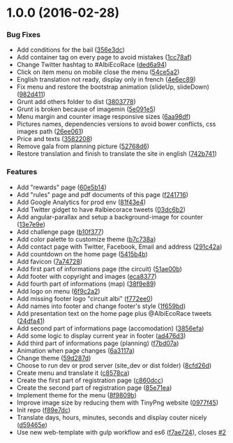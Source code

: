 <a name="1.0.0"></a>
# 1.0.0 (2016-02-28)


### Bug Fixes

* Add conditions for the bail ([356e3dc](https://github.com/maxime1992/albi-eco-race/commit/356e3dc))
* Add container tag on every page to avoid mistakes ([1cc78af](https://github.com/maxime1992/albi-eco-race/commit/1cc78af))
* Change Twitter hashtag to #AlbiEcoRace ([ded6a94](https://github.com/maxime1992/albi-eco-race/commit/ded6a94))
* Click on item menu on mobile close the menu ([54ce5a2](https://github.com/maxime1992/albi-eco-race/commit/54ce5a2))
* English translation not ready, display only in french ([4e6ec89](https://github.com/maxime1992/albi-eco-race/commit/4e6ec89))
* Fix menu and restore the bootstrap animation (slideUp, slideDown) ([982d411](https://github.com/maxime1992/albi-eco-race/commit/982d411))
* Grunt add others folder to dist ([3803778](https://github.com/maxime1992/albi-eco-race/commit/3803778))
* Grunt is broken because of imagemin ([5e091e5](https://github.com/maxime1992/albi-eco-race/commit/5e091e5))
* Menu margin and counter image responsive sizes ([6aa98df](https://github.com/maxime1992/albi-eco-race/commit/6aa98df))
* Pictures names, dependencies versions to avoid bower conflicts, css images path ([26ee061](https://github.com/maxime1992/albi-eco-race/commit/26ee061))
* Price and texts ([3582208](https://github.com/maxime1992/albi-eco-race/commit/3582208))
* Remove gala from planning picture ([52768d6](https://github.com/maxime1992/albi-eco-race/commit/52768d6))
* Restore translation and finish to translate the site in english ([742b741](https://github.com/maxime1992/albi-eco-race/commit/742b741))

### Features

* Add "rewards" page ([60e5b14](https://github.com/maxime1992/albi-eco-race/commit/60e5b14))
* Add "rules" page and pdf documents of this page ([f241716](https://github.com/maxime1992/albi-eco-race/commit/f241716))
* Add Google Analytics for prod env ([81f43e4](https://github.com/maxime1992/albi-eco-race/commit/81f43e4))
* Add Twitter gidget to have #albiecorace tweets ([03dc6b2](https://github.com/maxime1992/albi-eco-race/commit/03dc6b2))
* Add angular-parallax and setup a background-image for counter ([13e7e9e](https://github.com/maxime1992/albi-eco-race/commit/13e7e9e))
* Add challenge page ([b10f377](https://github.com/maxime1992/albi-eco-race/commit/b10f377))
* Add color palette to customize theme ([b7c738a](https://github.com/maxime1992/albi-eco-race/commit/b7c738a))
* Add contact page with Twitter, Facebook, Email and address ([291c42a](https://github.com/maxime1992/albi-eco-race/commit/291c42a))
* Add countdown on the home page ([5415b4b](https://github.com/maxime1992/albi-eco-race/commit/5415b4b))
* Add favicon ([7a74728](https://github.com/maxime1992/albi-eco-race/commit/7a74728))
* Add first part of informations page (the circuit) ([51ae00b](https://github.com/maxime1992/albi-eco-race/commit/51ae00b))
* Add footer with copyright and images ([eca8377](https://github.com/maxime1992/albi-eco-race/commit/eca8377))
* Add fourth part of informations (map) ([38f9e89](https://github.com/maxime1992/albi-eco-race/commit/38f9e89))
* Add logo on menu ([6f9c2a2](https://github.com/maxime1992/albi-eco-race/commit/6f9c2a2))
* Add missing footer logo "circuit albi" ([f772ee0](https://github.com/maxime1992/albi-eco-race/commit/f772ee0))
* Add names into footer and change footer's style ([1f659bd](https://github.com/maxime1992/albi-eco-race/commit/1f659bd))
* Add presentation text on the home page plus @AlbiEcoRace tweets ([24dfa41](https://github.com/maxime1992/albi-eco-race/commit/24dfa41))
* Add second part of informations page (accomodation) ([3856efa](https://github.com/maxime1992/albi-eco-race/commit/3856efa))
* Add some logic to display current year in footer ([ad476d3](https://github.com/maxime1992/albi-eco-race/commit/ad476d3))
* Add third part of informations page (planning) ([f7bd07a](https://github.com/maxime1992/albi-eco-race/commit/f7bd07a))
* Animation when page changes ([6a3117a](https://github.com/maxime1992/albi-eco-race/commit/6a3117a))
* Change theme ([59d287d](https://github.com/maxime1992/albi-eco-race/commit/59d287d))
* Choose to run dev or prod server (site_dev or dist folder) ([8cfd26d](https://github.com/maxime1992/albi-eco-race/commit/8cfd26d))
* Create menu and translate it ([c8578ca](https://github.com/maxime1992/albi-eco-race/commit/c8578ca))
* Create the first part of registration page ([c860dcc](https://github.com/maxime1992/albi-eco-race/commit/c860dcc))
* Create the second part of registration page ([85e71ea](https://github.com/maxime1992/albi-eco-race/commit/85e71ea))
* Implement theme for the menu ([8f9809b](https://github.com/maxime1992/albi-eco-race/commit/8f9809b))
* Improve image size by reducing them with TinyPng website ([0977f45](https://github.com/maxime1992/albi-eco-race/commit/0977f45))
* Init repo ([f89e7dc](https://github.com/maxime1992/albi-eco-race/commit/f89e7dc))
* Translate days, hours, minutes, seconds and display couter nicely ([d59465e](https://github.com/maxime1992/albi-eco-race/commit/d59465e))
* Use new web-template with gulp workflow and es6 ([f7ae724](https://github.com/maxime1992/albi-eco-race/commit/f7ae724)), closes [#2](https://github.com/maxime1992/albi-eco-race/issues/2)



